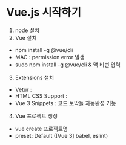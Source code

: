 # Vue.js 시작하기

1. node 설치
2. Vue 설치

- npm install -g @vue/cli
- MAC : permission error 발생
- sudo npm install -g @vue/cli & 맥 비번 입력

3. Extensions 설치

- Vetur :
- HTML CSS Support :
- Vue 3 Snippets : 코드 토막들 자동완성 기능

4. Vue 프로젝트 생성

- vue create 프로젝트명
- preset: Default ([Vue 3] babel, eslint)
